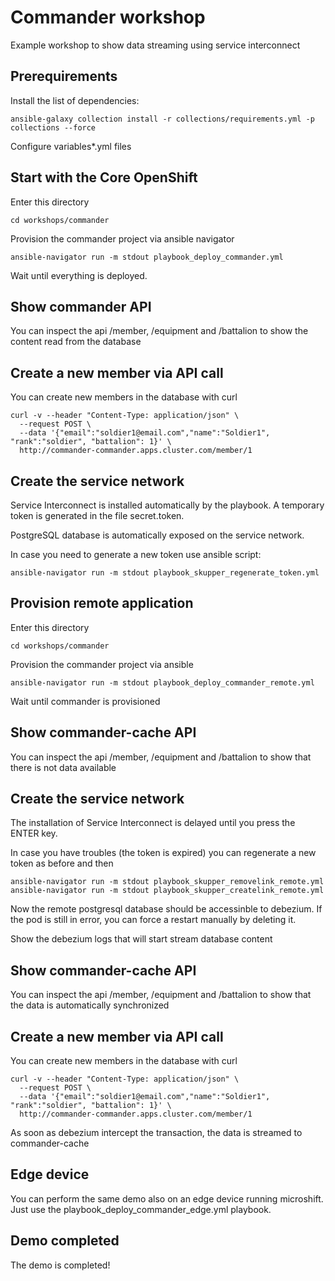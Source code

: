 # Commander workshop

Example workshop to show data streaming using service interconnect

## Prerequirements

Install the list of dependencies:

```
ansible-galaxy collection install -r collections/requirements.yml -p collections --force
```

Configure variables*.yml files

## Start with the Core OpenShift

Enter this directory

```
cd workshops/commander
```

Provision the commander project via ansible navigator

```
ansible-navigator run -m stdout playbook_deploy_commander.yml
```

Wait until everything is deployed.

## Show commander API

You can inspect the api /member, /equipment and /battalion to show the content
read from the database

## Create a new member via API call

You can create new members in the database with curl

```
curl -v --header "Content-Type: application/json" \
  --request POST \
  --data '{"email":"soldier1@email.com","name":"Soldier1", "rank":"soldier", "battalion": 1}' \
  http://commander-commander.apps.cluster.com/member/1
```

## Create the service network

Service Interconnect is installed automatically by the playbook. A temporary token is generated in
the file secret.token.

PostgreSQL database is automatically exposed on the service network.

In case you need to generate a new token use ansible script:

```
ansible-navigator run -m stdout playbook_skupper_regenerate_token.yml
```

## Provision remote application

Enter this directory

```
cd workshops/commander
```

Provision the commander project via ansible

```
ansible-navigator run -m stdout playbook_deploy_commander_remote.yml
```

Wait until commander is provisioned

## Show commander-cache API

You can inspect the api /member, /equipment and /battalion to show that there is not data available

## Create the service network

The installation of Service Interconnect is delayed until you press the ENTER key.

In case you have troubles (the token is expired) you can regenerate a new token as before and then 

```
ansible-navigator run -m stdout playbook_skupper_removelink_remote.yml
ansible-navigator run -m stdout playbook_skupper_createlink_remote.yml
```

Now the remote postgresql database should be accessinble to debezium.
If the pod is still in error, you can force a restart manually by deleting it.

Show the debezium logs that will start stream database content

## Show commander-cache API

You can inspect the api /member, /equipment and /battalion to show that the data
is automatically synchronized

## Create a new member via API call

You can create new members in the database with curl

```
curl -v --header "Content-Type: application/json" \
  --request POST \
  --data '{"email":"soldier1@email.com","name":"Soldier1", "rank":"soldier", "battalion": 1}' \
  http://commander-commander.apps.cluster.com/member/1
```

As soon as debezium intercept the transaction, the data is streamed to commander-cache

## Edge device

You can perform the same demo also on an edge device running microshift. Just use the playbook_deploy_commander_edge.yml playbook.

## Demo completed

The demo is completed!